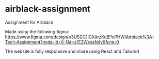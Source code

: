 # airblack-assignment
Assignment for Airblack

Made using the following figma: https://www.figma.com/design/o3USDG1ICXttrzKeBPoPHW/Airblack%3A-Tech-Assignment?node-id=0-1&t=z1E2WxsaNdy9fcnp-0

The website is fully responsive and made using React and Tailwind
